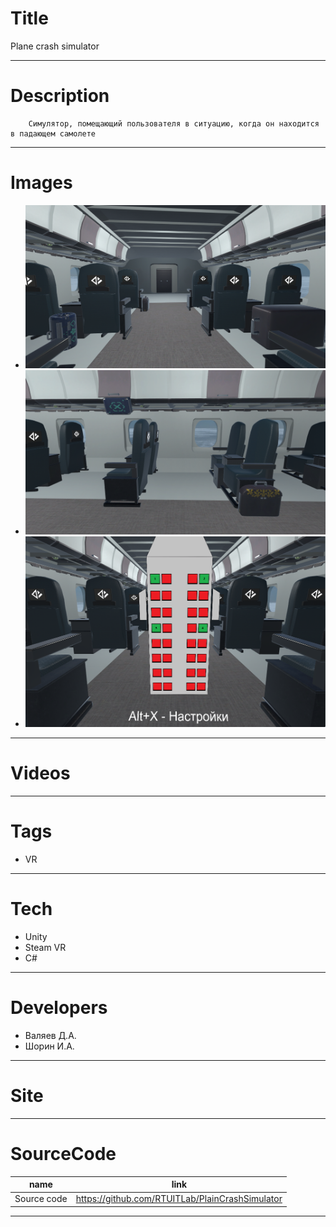 # Title
Plane crash simulator

---

# Description

		Симулятор, помещающий пользователя в ситуацию, когда он находится в падающем самолете
---

# Images
* ![](landing/1.png)
* ![](landing/2.png)
* ![](landing/3.png)
---

# Videos

---

# Tags
* VR
---
# Tech
* Unity
* Steam VR
* C#
---
# Developers
* Валяев Д.А.
* Шорин И.А.
---
# Site
---
# SourceCode
| name                         | link                                      |
| ---------------------------- | ----------------------------------------- |
| Source code                  | https://github.com/RTUITLab/PlainCrashSimulator   |

---
